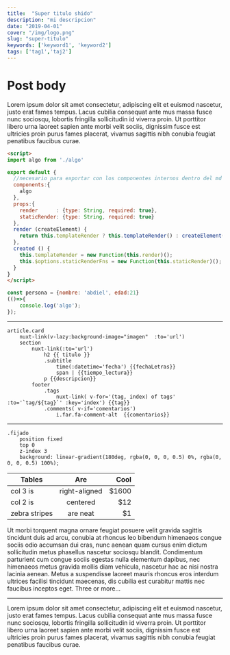 ```yaml
---
title:  "Super titulo shido"
description: "mi descripcion"
date: "2019-04-01"
cover: "/img/logo.png"
slug: "super-titulo"
keywords: ['keyword1', 'keyword2']
tags: ['tag1','taj2']
---
```


# Post body

Lorem ipsum dolor sit amet consectetur, adipiscing elit et euismod nascetur, justo erat fames tempus. Lacus cubilia consequat ante mus massa fusce nunc sociosqu, lobortis fringilla sollicitudin id viverra proin. Ut porttitor libero urna laoreet sapien ante morbi velit sociis, dignissim fusce est ultricies proin purus fames placerat, vivamus sagittis nibh conubia feugiat penatibus faucibus curae.

```html
<script>
import algo from './algo'

export default {
  //necesario para exportar con los componentes internos dentro del md
  components:{
    algo
  },
  props:{
    render      : {type: String, required: true},
    staticRender: {type: String, required: true}
  },
  render (createElement) {
    return this.templateRender ? this.templateRender() : createElement("div", "Rendering");
  },
  created () {
    this.templateRender = new Function(this.render)();
    this.$options.staticRenderFns = new Function(this.staticRender)();
  }
}
</script>
```

```javascript
const persona = {nombre: 'abdiel', edad:21}
(()=>{
    console.log('algo');
});
```
---
```pug
article.card
    nuxt-link(v-lazy:background-image="imagen"  :to='url')
    section
        nuxt-link(:to='url')
            h2 {{ titulo }}
            .subtitle
                time(:datetime='fecha') {{fechaLetras}} 
                span | {{tiempo_lectura}}
            p {{descripcion}}
        footer
            .tags
                nuxt-link( v-for='(tag, index) of tags' :to='`tag/${tag}`' :key='index') {{tag}} 
            .comments( v-if='comentarios')
                i.far.fa-comment-alt  {{comentarios}}
```
---

```stylus
.fijado
    position fixed
    top 0
    z-index 3
    background: linear-gradient(180deg, rgba(0, 0, 0, 0.5) 0%, rgba(0, 0, 0, 0.5) 100%);
```

| Tables        | Are           | Cool  |
| ------------- |:-------------:| -----:|
| col 3 is      | right-aligned | $1600 |
| col 2 is      | centered      |   $12 |
| zebra stripes | are neat      |    $1 |

Ut morbi torquent magna ornare feugiat posuere velit gravida sagittis tincidunt duis ad arcu, conubia at rhoncus leo bibendum himenaeos congue sociis odio accumsan dui cras, nunc aenean quam cursus enim dictum sollicitudin metus phasellus nascetur sociosqu blandit. Condimentum parturient cum congue sociis egestas nulla elementum dapibus, nec himenaeos metus gravida mollis diam vehicula, nascetur hac ac nisi nostra lacinia aenean. Metus a suspendisse laoreet mauris rhoncus eros interdum ultrices facilisi tincidunt maecenas, dis cubilia est curabitur mattis nec faucibus inceptos eget.
Three or more...

---

<algo/>

Lorem ipsum dolor sit amet consectetur, adipiscing elit et euismod nascetur, justo erat fames tempus. Lacus cubilia consequat ante mus massa fusce nunc sociosqu, lobortis fringilla sollicitudin id viverra proin. Ut porttitor libero urna laoreet sapien ante morbi velit sociis, dignissim fusce est ultricies proin purus fames placerat, vivamus sagittis nibh conubia feugiat penatibus faucibus curae.